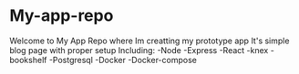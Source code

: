 # My-app-repo

Welcome to My App Repo where Im creatting my prototype app
It's simple blog page with proper setup
Including:
  -Node
  -Express
  -React
  -knex
  -bookshelf
  -Postgresql
  -Docker
  -Docker-compose
  
